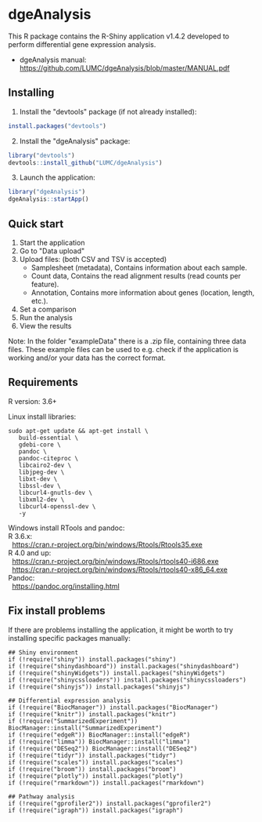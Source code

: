 # dgeAnalysis

This R package contains the R-Shiny application v1.4.2 developed to perform differential gene expression analysis.
* dgeAnalysis manual: https://github.com/LUMC/dgeAnalysis/blob/master/MANUAL.pdf

## Installing
1. Install the "devtools" package (if not already installed):
```r
install.packages("devtools")
```
2. Install the "dgeAnalysis" package:
```r
library("devtools")
devtools::install_github("LUMC/dgeAnalysis")
```
3. Launch the application:
```r
library("dgeAnalysis")
dgeAnalysis::startApp()
```

## Quick start
1. Start the application
2. Go to "Data upload"
3. Upload files: (both CSV and TSV is accepted)
    * Samplesheet (metadata), Contains information about each sample.
    * Count data, Contains the read alignment results (read counts per feature).
    * Annotation, Contains more information about genes (location, length, etc.).
4. Set a comparison
5. Run the analysis
6. View the results

Note: In the folder "exampleData" there is a .zip file, containing three data files. These example files can be used to e.g. check if the application is working and/or your data has the correct format.

## Requirements
R version: 3.6+

Linux install libraries:
````
sudo apt-get update && apt-get install \
   build-essential \
   gdebi-core \
   pandoc \
   pandoc-citeproc \
   libcairo2-dev \
   libjpeg-dev \
   libxt-dev \
   libssl-dev \
   libcurl4-gnutls-dev \
   libxml2-dev \
   libcurl4-openssl-dev \
   -y
````

Windows install RTools and pandoc:\
R 3.6.x:\
&nbsp; https://cran.r-project.org/bin/windows/Rtools/Rtools35.exe \
R 4.0 and up:\
&nbsp; https://cran.r-project.org/bin/windows/Rtools/rtools40-i686.exe \
&nbsp; https://cran.r-project.org/bin/windows/Rtools/rtools40-x86_64.exe \
Pandoc:\
&nbsp; https://pandoc.org/installing.html

## Fix install problems
If there are problems installing the application, it might be worth to try installing specific packages manually:
```
## Shiny environment
if (!require("shiny")) install.packages("shiny")
if (!require("shinydashboard")) install.packages("shinydashboard")
if (!require("shinyWidgets")) install.packages("shinyWidgets")
if (!require("shinycssloaders")) install.packages("shinycssloaders")
if (!require("shinyjs")) install.packages("shinyjs")

## Differential expression analysis
if (!require("BiocManager")) install.packages("BiocManager")
if (!require("knitr")) install.packages("knitr")
if (!require("SummarizedExperiment")) BiocManager::install("SummarizedExperiment")
if (!require("edgeR")) BiocManager::install("edgeR")
if (!require("limma")) BiocManager::install("limma")
if (!require("DESeq2")) BiocManager::install("DESeq2")
if (!require("tidyr")) install.packages("tidyr")
if (!require("scales")) install.packages("scales")
if (!require("broom")) install.packages("broom")
if (!require("plotly")) install.packages("plotly")
if (!require("rmarkdown")) install.packages("rmarkdown")

## Pathway analysis
if (!require("gprofiler2")) install.packages("gprofiler2")
if (!require("igraph")) install.packages("igraph")
```
